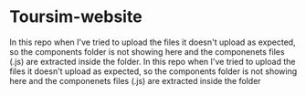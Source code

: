 # Toursim-website
In this repo when I've tried to upload the files it doesn't upload as expected, so the components folder is not showing here and the componenets files (.js) are extracted inside the folder.
In this repo when I've tried to upload the files it doesn't upload as expected, so the components folder is not showing here and the componenets files (.js) are extracted inside the folder
